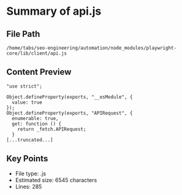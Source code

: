 # Summary of api.js
  
## File Path
`/home/tabs/seo-engineering/automation/node_modules/playwright-core/lib/client/api.js`

## Content Preview
```
"use strict";

Object.defineProperty(exports, "__esModule", {
  value: true
});
Object.defineProperty(exports, "APIRequest", {
  enumerable: true,
  get: function () {
    return _fetch.APIRequest;
  }
[...truncated...]
```

## Key Points
- File type: .js
- Estimated size: 6545 characters
- Lines: 285
